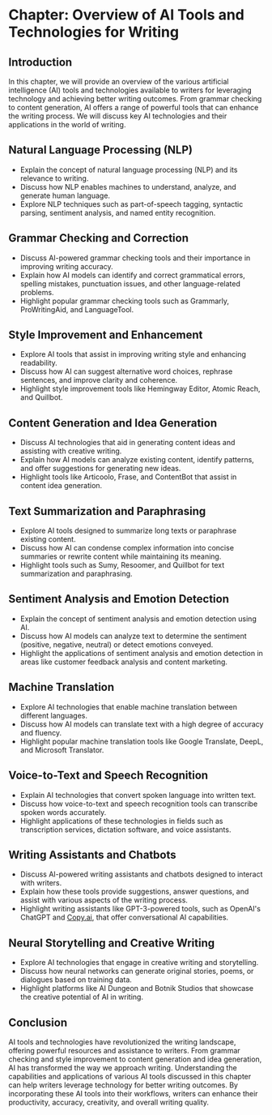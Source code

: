 Chapter: Overview of AI Tools and Technologies for Writing
==========================================================

Introduction
------------

In this chapter, we will provide an overview of the various artificial intelligence (AI) tools and technologies available to writers for leveraging technology and achieving better writing outcomes. From grammar checking to content generation, AI offers a range of powerful tools that can enhance the writing process. We will discuss key AI technologies and their applications in the world of writing.

Natural Language Processing (NLP)
---------------------------------

* Explain the concept of natural language processing (NLP) and its relevance to writing.
* Discuss how NLP enables machines to understand, analyze, and generate human language.
* Explore NLP techniques such as part-of-speech tagging, syntactic parsing, sentiment analysis, and named entity recognition.

Grammar Checking and Correction
-------------------------------

* Discuss AI-powered grammar checking tools and their importance in improving writing accuracy.
* Explain how AI models can identify and correct grammatical errors, spelling mistakes, punctuation issues, and other language-related problems.
* Highlight popular grammar checking tools such as Grammarly, ProWritingAid, and LanguageTool.

Style Improvement and Enhancement
---------------------------------

* Explore AI tools that assist in improving writing style and enhancing readability.
* Discuss how AI can suggest alternative word choices, rephrase sentences, and improve clarity and coherence.
* Highlight style improvement tools like Hemingway Editor, Atomic Reach, and Quillbot.

Content Generation and Idea Generation
--------------------------------------

* Discuss AI technologies that aid in generating content ideas and assisting with creative writing.
* Explain how AI models can analyze existing content, identify patterns, and offer suggestions for generating new ideas.
* Highlight tools like Articoolo, Frase, and ContentBot that assist in content idea generation.

Text Summarization and Paraphrasing
-----------------------------------

* Explore AI tools designed to summarize long texts or paraphrase existing content.
* Discuss how AI can condense complex information into concise summaries or rewrite content while maintaining its meaning.
* Highlight tools such as Sumy, Resoomer, and Quillbot for text summarization and paraphrasing.

Sentiment Analysis and Emotion Detection
----------------------------------------

* Explain the concept of sentiment analysis and emotion detection using AI.
* Discuss how AI models can analyze text to determine the sentiment (positive, negative, neutral) or detect emotions conveyed.
* Highlight the applications of sentiment analysis and emotion detection in areas like customer feedback analysis and content marketing.

Machine Translation
-------------------

* Explore AI technologies that enable machine translation between different languages.
* Discuss how AI models can translate text with a high degree of accuracy and fluency.
* Highlight popular machine translation tools like Google Translate, DeepL, and Microsoft Translator.

Voice-to-Text and Speech Recognition
------------------------------------

* Explain AI technologies that convert spoken language into written text.
* Discuss how voice-to-text and speech recognition tools can transcribe spoken words accurately.
* Highlight applications of these technologies in fields such as transcription services, dictation software, and voice assistants.

Writing Assistants and Chatbots
-------------------------------

* Discuss AI-powered writing assistants and chatbots designed to interact with writers.
* Explain how these tools provide suggestions, answer questions, and assist with various aspects of the writing process.
* Highlight writing assistants like GPT-3-powered tools, such as OpenAI's ChatGPT and [Copy.ai](http://Copy.ai), that offer conversational AI capabilities.

Neural Storytelling and Creative Writing
----------------------------------------

* Explore AI technologies that engage in creative writing and storytelling.
* Discuss how neural networks can generate original stories, poems, or dialogues based on training data.
* Highlight platforms like AI Dungeon and Botnik Studios that showcase the creative potential of AI in writing.

Conclusion
----------

AI tools and technologies have revolutionized the writing landscape, offering powerful resources and assistance to writers. From grammar checking and style improvement to content generation and idea generation, AI has transformed the way we approach writing. Understanding the capabilities and applications of various AI tools discussed in this chapter can help writers leverage technology for better writing outcomes. By incorporating these AI tools into their workflows, writers can enhance their productivity, accuracy, creativity, and overall writing quality.
